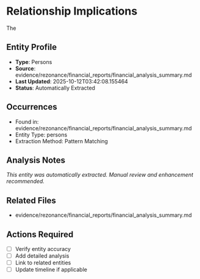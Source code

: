 # Relationship Implications

The

## Entity Profile
- **Type**: Persons
- **Source**: evidence/rezonance/financial_reports/financial_analysis_summary.md
- **Last Updated**: 2025-10-12T03:42:08.155464
- **Status**: Automatically Extracted

## Occurrences
- Found in: evidence/rezonance/financial_reports/financial_analysis_summary.md
- Entity Type: persons
- Extraction Method: Pattern Matching

## Analysis Notes
*This entity was automatically extracted. Manual review and enhancement recommended.*

## Related Files
- evidence/rezonance/financial_reports/financial_analysis_summary.md

## Actions Required
- [ ] Verify entity accuracy
- [ ] Add detailed analysis
- [ ] Link to related entities
- [ ] Update timeline if applicable
